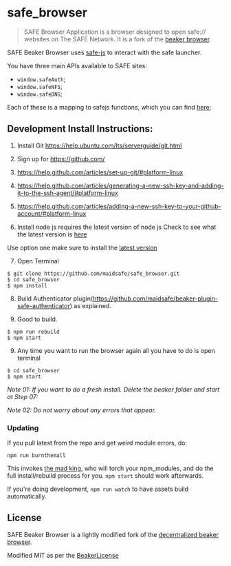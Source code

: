 # safe_browser

> SAFE Browser Application is a browser designed to open safe:// websites on The SAFE Network. It is a fork of the [beaker browser](https://github.com/pfrazee/beaker/).

SAFE Beaker Browser uses [safe-js](https://github.com/joshuef/safe-js) to interact with the safe launcher.

You have three main APIs available to SAFE sites:

* `window.safeAuth`;
* `window.safeNFS`;
* `window.safeDNS`;

Each of these is a mapping to safejs functions, which you can find [here](https://github.com/maidsafe/safe_browser/blob/master/doc/SAFE-setup.md);


## Development Install Instructions:

 1. Install Git https://help.ubuntu.com/lts/serverguide/git.html

 2. Sign up for https://github.com/

 3. https://help.github.com/articles/set-up-git/#platform-linux

 4. https://help.github.com/articles/generating-a-new-ssh-key-and-adding-it-to-the-ssh-agent/#platform-linux

 5. https://help.github.com/articles/adding-a-new-ssh-key-to-your-github-account/#platform-linux

 6. Install node js requires the latest version of node js Check to see what the latest version is [here](https://nodejs.org/en/download/)

 Use option one make sure to install the [latest version](http://www.hostingadvice.com/how-to/install-nodejs-ubuntu-14-04/#node-version-manager)

 7. Open Terminal

 ``` shell
 $ git clone https://github.com/maidsafe/safe_browser.git
 $ cd safe_browser
 $ npm install
 ```
 8. Build Authenticator plugin(https://github.com/maidsafe/beaker-plugin-safe-authenticator) as explained.

 9. Good to build.
 ```
 $ npm run rebuild
 $ npm start
 ```

 9. Any time you want to run the browser again all you have to do is open terminal

 ``` shell
 $ cd safe_browser
 $ npm start

 ```

 *Note 01: If you want to do a fresh install. Delete the beaker folder and start at Step 07:*

 *Note 02: Do not worry about any errors that appear.*

### Updating
 If you pull latest from the repo and get weird module errors, do:

 ```
 npm run burnthemall
 ```

 This invokes [the mad king](http://nerdist.com/wp-content/uploads/2016/05/the-mad-king-game-of-thrones.jpg), who will torch your npm_modules, and do the full install/rebuild process for you.
 `npm start` should work afterwards.

 If you're doing development, `npm run watch` to have assets build automatically.


## License

SAFE Beaker Browser is a lightly modified fork of the [decentralized beaker browser](https://www.beakerbrowser.net/).

Modified MIT as per the [BeakerLicense](https://github.com/joshuef/beaker/blob/master/BEAKER_LICENSE.md)
